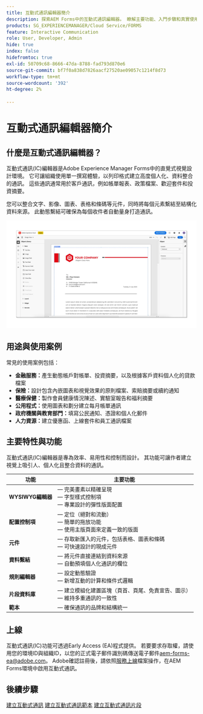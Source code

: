 ```yaml
---
title: 互動式通訊編輯器簡介
description: 探索AEM Forms中的互動式通訊編輯器。 瞭解主要功能、入門步驟和真實使用案例，以建立動態的個人化通訊。
products: SG_EXPERIENCEMANAGER/Cloud Service/FORMS
feature: Interactive Communication
role: User, Developer, Admin
hide: true
index: false
hidefromtoc: true
exl-id: 50709c68-8666-47da-8788-fad793d870e6
source-git-commit: bf7f0a838d7826aacf27520ae09057c1214f8d73
workflow-type: tm+mt
source-wordcount: '392'
ht-degree: 2%

---
```


# 互動式通訊編輯器簡介

## 什麼是互動式通訊編輯器？

互動式通訊(IC)編輯器是Adobe Experience Manager Forms中的直覺式視覺設計環境。 它可讓組織使用單一撰寫體驗，以列印格式建立高度個人化、資料整合的通訊。 這些通訊通常用於客戶通訊，例如帳單報表、政策檔案、歡迎套件和投資摘要。

您可以整合文字、影像、圖表、表格和條碼等元件，同時將每個元素繫結至結構化資料來源。 此動態繫結可確保為每個收件者自動量身打造通訊。

![尋找IC檔案](/help/forms/interactive-communication/assets/introimg.png)

## 用途與使用案例

常見的使用案例包括：

* **金融服務：**&#x200B;產生動態帳戶對帳單、投資摘要，以及根據客戶資料個人化的貸款檔案
* **保險：**&#x200B;設計包含內嵌圖表和視覺效果的原則檔案、索賠摘要或續約通知
* **醫療保健：**&#x200B;製作會員健康情況陳述、實驗室報告和福利摘要
* **公用程式：**&#x200B;使用圖表和劃分建立每月帳單通訊
* **政府機關與教育部門：**&#x200B;填寫公民通知、憑證和個人化郵件
* **人力資源：**&#x200B;建立優惠函、上線套件和員工通訊檔案

## 主要特性與功能

互動式通訊(IC)編輯器是專為效率、易用性和控制而設計。 其功能可讓作者建立視覺上吸引人、個人化且整合資料的通訊。

| **功能** | **主要功能** |
|--------------------------------------|---------------------------------------------------------------------------------------|
| **WYSIWYG編輯器** |  — 完美畫素以精確呈現<br> — 字型樣式控制項<br> — 專業設計的彈性版面配置 |
| **配置控制項** |  — 定位（絕對和流動） <br> — 簡單的拖放功能<br> — 使用主版頁面來定義一致的版面 |
| **元件** |  — 存取新匯入的元件，包括表格、圖表和條碼<br> — 可快速設計的現成元件 |
| **資料繫結** |  — 將元件直接連結到資料來源<br> — 自動預填個人化通訊的欄位 |
| **規則編輯器** |  — 設定動態驗證<br> — 新增互動的計算和條件式邏輯 |
| **片段資料庫** |  — 建立模組化建置區塊（頁首、頁尾、免責宣告、圖示） <br> — 維持多重通訊的一致性 |
| **範本** |  — 確保通訊的品牌和結構統一 |

## 上線

互動式通訊(IC)功能可透過Early Access (EA)程式提供。 若要要求存取權，請使用您的環境ID與組織ID，以您的正式電子郵件識別碼傳送電子郵件[aem-forms-ea@adobe.com](mailto:aem-forms-ea@adobe.com)。 Adobe確認註冊後，請依照[服務上線](/help/forms/setup-forms-cloud-service.md)檔案操作，在AEM Forms環境中啟用互動式通訊。

## 後續步驟

[建立互動式通訊](/help/forms/interactive-communication/create-interactive-communication.md)
[建立互動式通訊範本](/help/forms/interactive-communication/create-interactive-communication-template.md)
[建立互動式通訊片段](/help/forms/interactive-communication/create-interactive-communication-fragment.md)

<!-- 
## Where to Find IC Documentation, Samples, and Tutorials

Whether you're just getting started or looking to build complex communications, Adobe offers extensive learning resources:
[Note: we'll add resources afterwards, below is just the format]

* Official Documentation:

[Create your first interactive communication]()
AEM Forms Interactive Communication Guide

* Tutorials & Videos:
Visit Adobe Experience League and explore the "Forms" section for step-by-step videos and use-case-based tutorials.
-->
